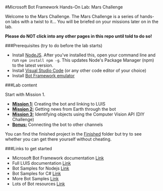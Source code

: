 #Microsoft Bot Framework Hands-On Lab: Mars Challenge

Welcome to the Mars Challenge. The Mars Challenge is a series of hands-on labs with a twist to it... You will be briefed on your missions later on in the lab. 

**Please do NOT click into any other pages in this repo until told to do so!**

###Prerequisites (try to do before the lab starts)

- Install [NodeJS](https://nodejs.org/en/). After you've installed this, open your command line and run `npm install npm -g`. This updates Node's Package Manager (npm) to the latest version.
- Install [Visual Studio Code](https://code.visualstudio.com/) (or any other code editor of your choice)
- Install [Bot Framework emulator](https://emulator.botframework.com)

###Lab content

Start with Mission 1.
- [**Mission 1:**](MISSION1.md) Creating the bot and linking to LUIS
- [**Mission 2:**](MISSION2.md) Getting news from Earth through the bot
- [**Mission 3:**](MISSION3.md) Identifying objects using the Computer Vision API (DIY Challenge)
- [**Bonus:**](BONUS.md) Connecting the bot to other channels

You can find the finished project in the [Finished](https://github.com/jessevl/Bot-Framework-HOL/tree/master/Finished) folder but try to see whether you can get there yourself without cheating.

###Links to get started

- Microsoft Bot Framework documentation [Link](https://docs.botframework.com/en-us/)
- Full LUIS documentation [Link](https://www.luis.ai/help)
- Bot Samples for Nodejs [Link](https://github.com/Microsoft/BotBuilder/tree/master/Node/examples)
- Bot Samples for C# [Link](https://github.com/Microsoft/BotBuilder/tree/master/CSharp/Samples)
- More Bot Samples [Link](https://github.com/Microsoft/BotBuilder-Samples)
- Lots of Bot resources [Link](https://aka.ms/botresources)